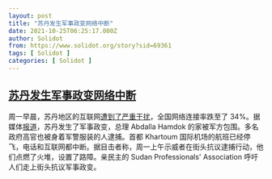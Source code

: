 ```yaml
---
layout: post
title: "苏丹发生军事政变网络中断"
date: 2021-10-25T06:25:17.000Z
author: Solidot
from: https://www.solidot.org/story?sid=69361
tags: [ Solidot ]
categories: [ Solidot ]
---
```

<!--1635143117000-->
[苏丹发生军事政变网络中断](https://www.solidot.org/story?sid=69361)
------

<div>
周一早晨，苏丹地区的互联网<a href="https://netblocks.org/reports/internet-disrupted-in-sudan-amid-reports-of-coup-attempt-Q8ov93yn">遭到了严重干扰</a>，全国网络连接率跌至了 34%。据媒体<a href="https://www.cnn.com/2021/10/25/africa/sudan-military-prime-minister-intl-hnk/index.html">报道</a>，苏丹发生了军事政变，总理 Abdalla Hamdok 的家被军方包围。多名政府高官也被身着军警服装的人逮捕。首都 Khartoum 国际机场的航班已经停飞，电话和互联网都中断。据目击者称，周一上午示威者在街头抗议逮捕行动，他们点燃了火堆，设置了路障。亲民主的 Sudan Professionals' Association 呼吁人们走上街头抗议军事政变。
</div>
